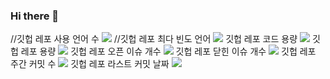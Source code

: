 ### Hi there 👋

<!--
**WestSix/WestSix** is a ✨ _special_ ✨ repository because its `README.md` (this file) appears on your GitHub profile.

Here are some ideas to get you started:

- 🔭 I’m currently working on ...
- 🌱 I’m currently learning ...
- 👯 I’m looking to collaborate on ...
- 🤔 I’m looking for help with ...
- 💬 Ask me about ...
- 📫 How to reach me: ...
- 😄 Pronouns: ...
- ⚡ Fun fact: ...
-->
//깃헙 레포 사용 언어 수
<img src="https://img.shields.io/github/languages/count/beygee/survive">
//깃헙 레포 최다 빈도 언어
<img src="https://img.shields.io/github/languages/top/beygee/survive">
깃헙 레포 코드 용량
<img src="https://img.shields.io/github/languages/code-size/beygee/survive">
깃헙 레포 용량
<img src="https://img.shields.io/github/repo-size/beygee/survive">
깃헙 레포 오픈 이슈 개수
<img src="https://img.shields.io/github/issues/beygee/survive">
깃헙 레포 닫힌 이슈 개수
<img src="https://img.shields.io/github/issues-closed/beygee/survive">
깃헙 레포 주간 커밋 수
<img src="https://img.shields.io/github/commit-activity/w/beygee/survive">
깃헙 레포 라스트 커밋 날짜
<img src="https://img.shields.io/github/last-commit/beygee/survive">
